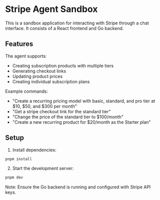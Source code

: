 # Stripe Agent Sandbox

This is a sandbox application for interacting with Stripe through a chat interface. 
It consists of a React frontend and Go backend.

## Features

The agent supports:
- Creating subscription products with multiple tiers
- Generating checkout links
- Updating product prices
- Creating individual subscription plans

Example commands:
- "Create a recurring pricing model with basic, standard, and pro tier at $10, $50, and $300 per month"
- "Get a stripe checkout link for the standard tier"
- "Change the price of the standard tier to $100/month"
- "Create a new recurring product for $20/month as the Starter plan"

## Setup

1. Install dependencies:
```bash
pnpm install
```

2. Start the development server:
```bash
pnpm dev
```

Note: Ensure the Go backend is running and configured with Stripe API keys. 
